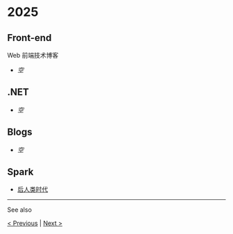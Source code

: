 # 2025

## Front-end

Web 前端技术博客

- *空*

## .NET

- *空*

## Blogs

- *空*

## Spark

- [后人类时代](./post-human-era)

---

See also

[&lt; Previous](../2024) \| [Next &gt;](../2026)
